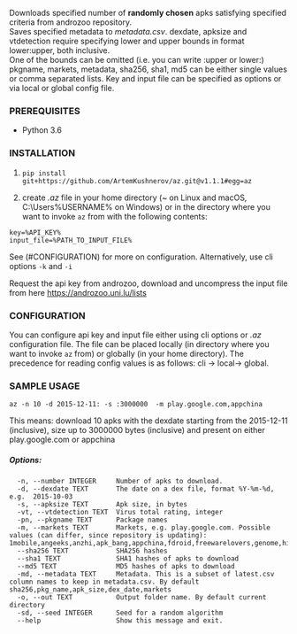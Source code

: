 Downloads specified number of **randomly chosen** apks satisfying specified criteria from androzoo repository.  
Saves specified metadata to *metadata.csv*. dexdate, apksize and vtdetection require specifying lower and upper bounds in format lower:upper, both inclusive.  
One of the bounds can be omitted (i.e. you can write :upper or lower:)  
pkgname, markets, metadata, sha256, sha1, md5 can be either single values or comma separated lists. 
Key and input file can be specified as options or via local or global config file.
  

### PREREQUISITES
- Python 3.6

### INSTALLATION

1. `pip install git+https://github.com/ArtemKushnerov/az.git@v1.1.1#egg=az`

2. create *.az* file in your home directory (~ on Linux 
and macOS, C:\Users\%USERNAME% on Windows) or in the directory where you want to invoke `az` from with the following contents:  
```
key=%API_KEY%  
input_file=%PATH_TO_INPUT_FILE%
```
See (#CONFIGURATION) for more on configuration. Alternatively, use cli options `-k` and `-i`

Request the api key from androzoo, download and uncompress the input file from here https://androzoo.uni.lu/lists

### CONFIGURATION
You can configure api key and input file either using cli options or *.az* configuration file. The file can be placed locally (in directory where you want to invoke `az` from) or globally (in your home directory).
The precedence for reading config values is as follows: cli -> local-> global.

### SAMPLE USAGE  

  `az -n 10 -d 2015-12-11: -s :3000000  -m play.google.com,appchina`

This means: download 10 apks with the dexdate starting from the
2015-12-11 (inclusive), size up to 3000000 bytes (inclusive) and present on either play.google.com or appchina

##### Options:  
```
  -n, --number INTEGER     Number of apks to download.  
  -d, --dexdate TEXT       The date on a dex file, format %Y-%m-%d, e.g.  2015-10-03
  -s, --apksize TEXT       Apk size, in bytes  
  -vt, --vtdetection TEXT  Virus total rating, integer  
  -pn, --pkgname TEXT      Package names  
  -m, --markets TEXT       Markets, e.g. play.google.com. Possible values (can differ, since repository is updating): 1mobile,angeeks,anzhi,apk_bang,appchina,fdroid,freewarelovers,genome,hiapk,markets,mi.com,play.google.com,proandroid,slideme,torrents'
  --sha256 TEXT            SHA256 hashes
  --sha1 TEXT              SHA1 hashes of apks to download
  --md5 TEXT               MD5 hashes of apks to download
  -md, --metadata TEXT     Metadata. This is a subset of latest.csv column names to keep in metadata.csv. By default sha256,pkg_name,apk_size,dex_date,markets  
  -o, --out TEXT           Output folder name. By default current directory  
  -sd, --seed INTEGER      Seed for a random algorithm  
  --help                   Show this message and exit.  
```
